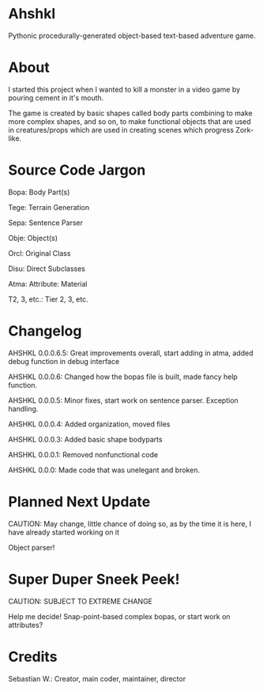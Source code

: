 Ahshkl
======

Pythonic procedurally-generated object-based text-based adventure game.

About
=====
I started this project when I wanted to kill a monster in a video game by pouring cement in it's mouth.

The game is created by basic shapes called body parts combining to make more complex shapes, and so on, to make functional objects that are used in creatures/props which are used in creating scenes which progress Zork-like.

Source Code Jargon
==================
Bopa: Body Part(s)

Tege: Terrain Generation

Sepa: Sentence Parser

Obje: Object(s)

Orcl: Original Class

Disu: Direct Subclasses

Atma: Attribute: Material

T2, 3, etc.: Tier 2, 3, etc.

Changelog
=========
AHSHKL 0.0.0.6.5:
Great improvements overall, start adding in atma, added debug function in debug interface

AHSHKL 0.0.0.6:
Changed how the bopas file is built, made fancy help function.

AHSHKL 0.0.0.5:
Minor fixes, start work on sentence parser. Exception handling.

AHSHKL 0.0.0.4:
Added organization, moved files

AHSHKL 0.0.0.3:
Added basic shape bodyparts

AHSHKL 0.0.0.1:
Removed nonfunctional code

AHSHKL 0.0.0:
Made code that was unelegant and broken.

Planned Next Update
===================
CAUTION: May change, little chance of doing so, as by the time it is here, I have already started working on it

Object parser!

Super Duper Sneek Peek!
=======================
CAUTION: SUBJECT TO EXTREME CHANGE

Help me decide! Snap-point-based complex bopas, or start work on attributes?

Credits
=======
Sebastian W.: Creator, main coder, maintainer, director

